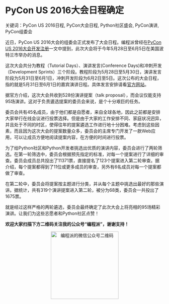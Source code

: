 # PyCon US 2016大会日程确定

关键词：PyCon US 2016日程, PyCon大会日程, Python社区盛会, PyCon演讲, PyCon组委会

近日，PyCon US 2016大会的组委会正式发布了大会日程。编程派曾经在[PyCon US 2016大会开发注册](http://codingpy.com/article/pycon2016-open-for-registration/)一文中提到，此次大会将于今年5月28日至6月5日在美国波特兰市举办的消息。

这次大会共分为教程（Tutorial Days）、演讲发言(Conference Days)和冲刺开发（Development Sprints）三个阶段。教程阶段为5月28日至5月30日，演讲发言阶段为5月31日至6月1日，冲刺开发阶段为6月2日至5日。这次公布的大会日程，指的就是5月31日至6月1日的嘉宾演讲日程。具体发言安排请看[官方网站](https://us.pycon.org/2016/schedule/)。

据官方介绍，这次大会共收到528份演讲提案（talk proposal），而会议仅能支持95场演讲。这对于负责遴选提案的委员会来说，是个十分艰巨的任务。

委员会共有45名成员，由于他们都是自愿者，来自全球各地，因此之前都是安排大家举行在线会议进行投票选择。但是由于大家的工作安排不同、家庭状况迥异，并且处于不同的时区，使得往年的提案遴选工作进行地十分困难。考虑到这些因素，而且因为这次大会的提案数量众多，委员会的主席专门开发了一款Web应用，可以让成员方便地阅读提案内容，在方便的时间进行投票。

为了给Python社区和Python开发者挑选出优质的演讲内容，委员会进行了两轮筛选。在第一轮筛选中，委员会根据预先指定的标准，对每一个提案进行了详细的审查。委员会成员总共投出了11371票，直接提名了123个提案进入第二轮审查。据介绍，每个提案都得到了11位或更多成员的审查，另外有6名成员对每一个提案都做了审查。

在第二轮中，委员会将提案按主题进行分类，并从每个主题中挑选出最好的那些演讲。据统计，共有319个演讲提案进入第二轮，被分为68类，委员会一共投出了1675票。

就是经过这样严格的两轮遴选，委员会最终确定了此次大会上将亮相的95场精彩演讲。让我们为这些志愿者和Python社区点赞！

**欢迎大家扫描下方二维码关注我的公众号“编程派”，谢谢支持！**

<p style="text-align:center">
    <img src="http://codingpy.com/static/images/wechat-of-codingpy.jpg" alt="编程派的微信公众号二维码" style="width:215px;height:215px">
</p>